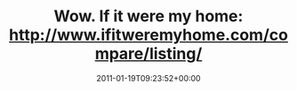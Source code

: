 ---
retweeted: false
source: <a href="http://termtter.org/" rel="nofollow">Termtter</a>
entities:
  hashtags: []
  symbols: []
  user_mentions: []
  urls: []
display_text_range:
- '0'
- '73'
favorite_count: '0'
id_str: '27657484101484544'
truncated: false
retweet_count: '1'
id: '27657484101484544'
created_at: Wed Jan 19 09:23:52 +0000 2011
favorited: false
full_text: 'Wow. If it were my home: http://www.ifitweremyhome.com/compare/listing/DE'
lang: en
tags:
- pesos/twitter
date: '2011-01-19T09:23:52+00:00'
src: https://twitter.com/bascht/status/27657484101484544
original_url: https://twitter.com/bascht/status/27657484101484544
type: twitter_tweet
text: 'Wow. If it were my home: http://www.ifitweremyhome.com/compare/listing/DE'
title: 'Wow. If it were my home: http://www.ifitweremyhome.com/compare/listing/'

---